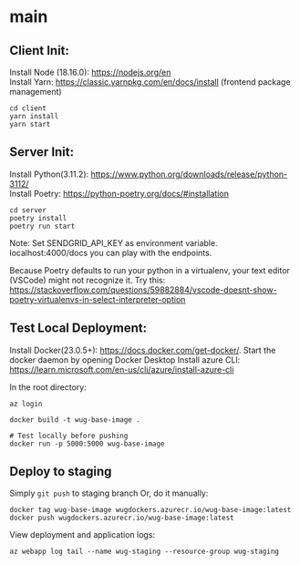 # main


## Client Init:
Install Node (18.16.0): https://nodejs.org/en  
Install Yarn: https://classic.yarnpkg.com/en/docs/install (frontend package management)
```
cd client
yarn install
yarn start
```

## Server Init:
Install Python(3.11.2): https://www.python.org/downloads/release/python-3112/  
Install Poetry: https://python-poetry.org/docs/#installation
```
cd server
poetry install
poetry run start
```

Note:
Set SENDGRID_API_KEY as environment variable.
localhost:4000/docs you can play with the endpoints.

Because Poetry defaults to run your python in a virtualenv, your text editor (VSCode) might not recognize it.
Try this: https://stackoverflow.com/questions/59882884/vscode-doesnt-show-poetry-virtualenvs-in-select-interpreter-option


## Test Local Deployment:
Install Docker(23.0.5+): https://docs.docker.com/get-docker/. Start the docker daemon by opening Docker Desktop
Install azure CLI: https://learn.microsoft.com/en-us/cli/azure/install-azure-cli

In the root directory:
```
az login

docker build -t wug-base-image .

# Test locally before pushing
docker run -p 5000:5000 wug-base-image
```

## Deploy to staging

Simply `git push` to staging branch
Or, do it manually:

```
docker tag wug-base-image wugdockers.azurecr.io/wug-base-image:latest
docker push wugdockers.azurecr.io/wug-base-image:latest
```

View deployment and application logs:
```
az webapp log tail --name wug-staging --resource-group wug-staging
```

